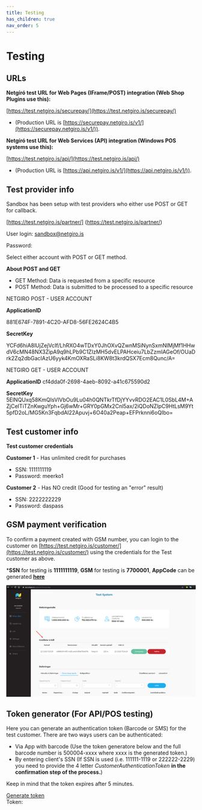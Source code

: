 ```yaml
---
title: Testing
has_children: true
nav_order: 5
---
```


# Testing

## URLs

**Netgíró test URL for Web Pages (IFrame/POST) integration (Web Shop Plugins use this):**

[https://test.netgiro.is/securepay/](https://test.netgiro.is/securepay/) 
- (Production URL is [https://securepay.netgiro.is/v1/](https://securepay.netgiro.is/v1/)).


**Netgíró test URL for Web Services (API) integration (Windows POS systems use this):**

[https://test.netgiro.is/api/](https://test.netgiro.is/api/) 
- (Production URL is [https://api.netgiro.is/v1/](https://api.netgiro.is/v1/)).

## Test provider info

Sandbox has been setup with test providers who either use POST or GET for callback.

[https://test.netgiro.is/partner/] (https://test.netgiro.is/partner/)

User login: sandbox@netgiro.is

Password: 

Select either account with POST or GET method. 

**About POST and GET**

   - GET Method: Data is requested from a specific resource
   - POST Method: Data is submitted to be processed to a specific resource

NETGIRO POST - USER ACCOUNT

**ApplicationID**

881E674F-7891-4C20-AFD8-56FE2624C4B5


**SecretKey**

YCFd6hiA8lUjZejVcIf/LhRXO4wTDxY0JhOXvQZwnMSiNynSxmNIMjMf1HHwdV6cMN48NX3ZipA9q9hLPb9C1ZIzMH5dvELPAHceiu7LbZzmIAGeOf/OUaDrk2Zq2dbGacIAzU6yyk4KmOXRaSLi8KW8t3krdQSX7Ecm8Qunc/A=

NETGIRO GET - USER ACCOUNT

**ApplicationID**
cf4dda0f-2698-4aeb-8092-a41c675590d2

**SecretKey**
5ElNQUxq58KmQIsVlVbOu9Lu04h0QNTkrTfDjYYvvRDO2EAC1L0SbL4M+AZjCeITiTZnKwguYph+Gj6wMr+GRY0pGMx2Cnl5ax/2iQDoNZIpC9HtLsM9Yt5pfD2oL/MG5Kn3FqbdAl22Apuvj+6O40a2Peap+EFPrknni6oQIbo=


## Test customer info

**Test customer credentials**

**Customer 1** - Has unlimited credit for purchases

- SSN: 1111111119 
- Password: meerko1

**Customer 2** - Has NO credit (Good for testing an "error" result)

- SSN: 2222222229
- Password: daspass

## GSM payment verification

To confirm a payment created with GSM number, you can login to the customer on [https://test.netgiro.is/customer/](https://test.netgiro.is/customer/) using the credentials for the Test customer as above.

***SSN** for testing is **1111111119**, **GSM** for testing is **7700001**, **AppCode** can be generated [**here**](https://netgiro.github.io/testing.html)

<img src="https://raw.githubusercontent.com/netgiro/netgiro.github.io/master/images/payment_requests_on_customer.png" alt="payment_requests_on_customer">


## Token generator (For API/POS testing)

Here you can generate an authentication token (Barcode or SMS) for the test customer. There are two ways users can be authenticated:

- Via App with barcode (Use the token generatore below and the full barcode number is 500004-xxxx where xxxx is the generated token.)
- By entering client's SSN (If SSN is used (i.e. 111111-1119 or 222222-2229) you need to provide the 4 letter <em>CustomerAuthenticationToken</em> **in the confirmation step of the process.**)

Keep in mind that the token expires after 5 minutes.

<a href="#" class="btn btn-primary btn-generate-code">Generate token</a> <br>
Token: <br><span class="bold" id="span-code" style="font-size:45px"></span>
<script
  src="https://code.jquery.com/jquery-3.4.1.min.js"
  integrity="sha256-CSXorXvZcTkaix6Yvo6HppcZGetbYMGWSFlBw8HfCJo="
  crossorigin="anonymous">
</script>
<script src="scripts/CodeGenerator.js" crossorigin="anonymous" type="application/javascript"></script>
<script src="scripts/sha256.js" crossorigin="anonymous" type="application/javascript"></script>
<script>
    $(".btn-generate-code").on("click", function (e) {
        RequestConfirmation(e);
        return false;
    });
</script>
